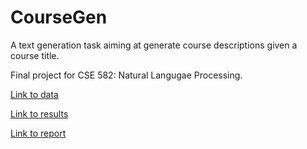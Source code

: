 # CourseGen
A text generation task aiming at generate course descriptions given a course title.

Final project for CSE 582: Natural Langugae Processing. 

[Link to data](./data/)

[Link to results](./small_all_50_1024_nongram3/)

[Link to report](./CSE_582_Final_Project.pdf)
